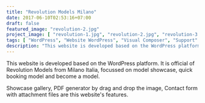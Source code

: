 ```yaml
---
title: "Revolution Models Milano"
date: 2017-06-10T02:53:16+07:00
draft: false
featured_image: "revolution-2.jpg"
project_image: [ "revolution-1.jpg", "revolution-2.jpg", "revolution-3.jpg", "revolution-4.png" ]
tags: [ "WordPress", "Website WordPress", "Visual Composer", "Support" ]
description: "This website is developed based on the WordPress platform. It is official of Revolution Models from Milano Italia, focussed on model showcase, quick booking model and become a model."
---
```


This website is developed based on the WordPress platform. It is official of Revolution Models from Milano Italia, focussed on model showcase, quick booking model and become a model.

Showcase gallery, PDF generator by drag and drop the image, Contact form with attachment files are this website's features.